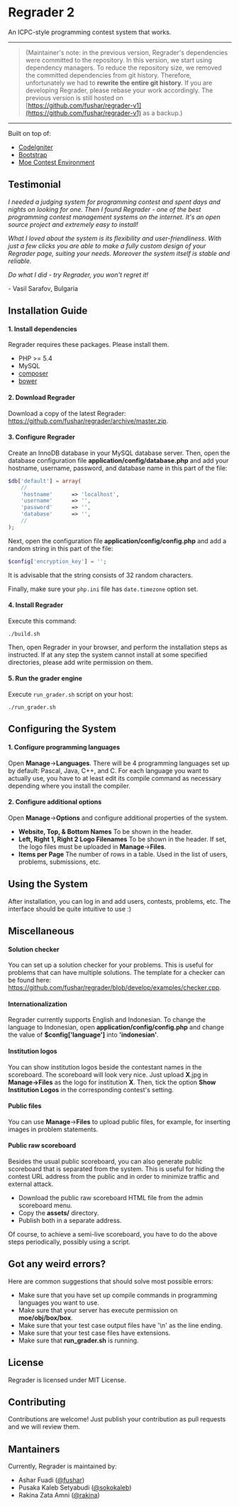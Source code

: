 Regrader 2
==========

An ICPC-style programming contest system that works.

***

> (Maintainer's note: in the previous version, Regrader's dependencies were committed to the repository. In this version, we start using dependency managers. To reduce the repository size, we removed the committed dependencies from git history. Therefore, unfortunately we had to **rewrite the entire git history**. If you are developing Regrader, please rebase your work accordingly. The previous version is still hosted on [https://github.com/fushar/regrader-v1](https://github.com/fushar/regrader-v1) as a backup.)

***

Built on top of:

- [CodeIgniter](https://ellislab.com/codeigniter)
- [Bootstrap](http://getbootstrap.com/)
- [Moe Contest Environment](http://www.ucw.cz/moe/)

Testimonial
-----------

*I needed a judging system for programming contest and spent days and nights on looking for one. Then I found Regrader - one of the best programming contest management systems on the internet. It's an open source project and extremely easy to install!*

*What I loved about the system is its flexibility and user-friendliness. With just a few clicks you are able to make a fully custom design of your Regrader page, suiting your needs. Moreover the system itself is stable and reliable.*

*Do what I did - try Regrader, you won't regret it!*

\- Vasil Sarafov, Bulgaria

Installation Guide
------------------------

#### 1. Install dependencies

Regrader requires these packages. Please install them.

- PHP >= 5.4
- MySQL
- [composer](https://getcomposer.org/)
- [bower](http://bower.io/)

#### 2. Download Regrader

Download a copy of the latest Regrader: https://github.com/fushar/regrader/archive/master.zip.

#### 3. Configure Regrader

Create an InnoDB database in your MySQL database server. Then, open the database configuration file **application/config/database.php** and add your hostname, username, password, and database name in this part of the file:

```php
$db['default'] = array(
    //
    'hostname' 		=> 'localhost',
    'username' 		=> '',
    'password' 		=> '',
    'database' 		=> '',
    //
);
```

Next, open the configuration file **application/config/config.php** and add a random string in this part of the file:

```php
$config['encryption_key'] = '';
```

It is advisable that the string consists of 32 random characters.

Finally, make sure your ``php.ini`` file has ``date.timezone`` option set.

#### 4. Install Regrader

Execute this command:

```
./build.sh
```

Then, open Regrader in your browser, and perform the installation steps as instructed. If at any step the system cannot install at some specified directories, please add write permission on them.

#### 5. Run the grader engine

Execute `run_grader.sh` script on your host:

```
./run_grader.sh
```

Configuring the System
----------------------

#### 1. Configure programming languages

Open **Manage**->**Languages**. There will be 4 programming languages set up by default: Pascal, Java, C++, and C. For each language you want to actually use, you have to at least edit its compile command as necessary depending where you install the compiler.

#### 2. Configure additional options

Open **Manage**->**Options** and configure additional properties of the system.

- **Website, Top, & Bottom Names**
To be shown in the header.
- **Left, Right 1, Right 2 Logo Filenames**
To be shown in the header. If set, the logo files must be uploaded in **Manage**->**Files**.
- **Items per Page**
The number of rows in a table. Used in the list of users, problems, submissions, etc.

Using the System
------------------

After installation, you can log in and add users, contests, problems, etc. The interface should be quite intuitive to use :)

Miscellaneous
-------------

#### Solution checker

You can set up a solution checker for your problems. This is useful for problems that can have multiple solutions. The template for a checker can be found here: https://github.com/fushar/regrader/blob/develop/examples/checker.cpp.

#### Internationalization

Regrader currently supports English and Indonesian. To change the language to Indonesian, open **application/config/config.php** and change the value of **$config['language']** into **'indonesian'**.

#### Institution logos

You can show institution logos beside the contestant names in the scoreboard. The scoreboard will look very nice. Just upload **X**.jpg in **Manage->Files** as the logo for institution **X**. Then, tick the option **Show Institution Logos** in the corresponding contest's setting.

#### Public files

You can use **Manage**->**Files** to upload public files, for example, for inserting images in problem statements.

#### Public raw scoreboard

Besides the usual public scoreboard, you can also generate public scoreboard that is separated from the system. This is useful for hiding the contest URL address from the public and in order to minimize traffic and external attack.

- Download the public raw scoreboard HTML file from the admin scoreboard menu.
- Copy the **assets/** directory.
- Publish both in a separate address.

Of course, to achieve a semi-live scoreboard, you have to do the above steps periodically, possibly using a script.

Got any weird errors?
---------------------

Here are common suggestions that should solve most possible errors:

- Make sure that you have set up compile commands in programming languages you want to use.
- Make sure that your server has execute permission on **moe/obj/box/box**.
- Make sure that your test case output files have '\n' as the line ending.
- Make sure that your test case files have extensions.
- Make sure that **run_grader.sh** is running.

License
-------

Regrader is licensed under MIT License.

Contributing
------------

Contributions are welcome! Just publish your contribution as pull requests and we will review them.

Mantainers
----------

Currently, Regrader is maintained by:

- Ashar Fuadi ([@fushar](https://github.com/fushar))
- Pusaka Kaleb Setyabudi ([@sokokaleb](https://github.com/sokokaleb))
- Rakina Zata Amni ([@rakina](https://github.com/rakina))
